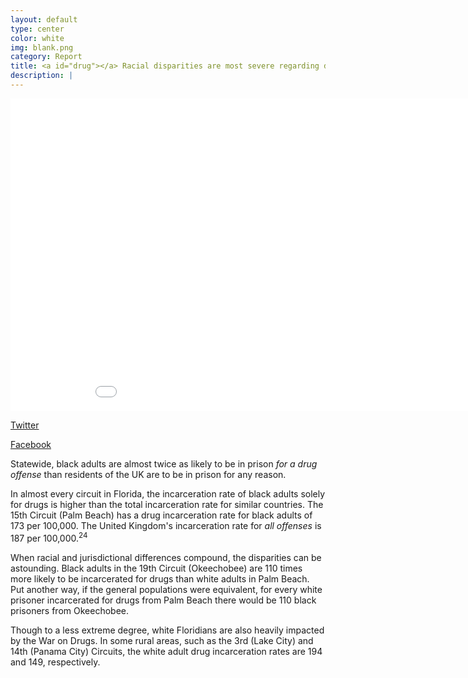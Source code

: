 ```yaml
---
layout: default
type: center
color: white
img: blank.png
category: Report
title: <a id="drug"></a> Racial disparities are most severe regarding drug offenses.
description: |
---
```

<iframe src="DataVisualizations/drugrate.html" height="500" width="960" frameborder="0" scrolling="no"></iframe>

<!-- Twitter -->
<a href="http://twitter.com/home?status=Florida has severe racial disparities in imprisonment for drugs https://accountablejustice.github.io/report%23drug @fsujustice" data-text="testing share text" title="Share on Twitter" target="_blank" class="btn btn-twitter"><i class="fa fa-twitter"></i> Twitter</a>
 <!-- Facebook -->
<a href="https://www.facebook.com/sharer/sharer.php?u=https://accountablejustice.github.io/report%23drug" title="Share on Facebook" target="_blank" class="btn btn-facebook"><i class="fa fa-facebook"></i> Facebook</a>

Statewide, black adults are almost twice as likely to be in prison _for a drug offense_ than residents of the UK are to be in prison for any reason.

In almost every circuit in Florida, the incarceration rate of black adults solely for drugs
is higher than the total incarceration rate for similar countries. The 15th Circuit (Palm Beach) has a drug incarceration rate
for black adults of 173 per 100,000. The United Kingdom's incarceration rate for _all offenses_ is 187 per 100,000.<sup>24</sup>

When racial and jurisdictional differences compound, the disparities can be astounding. Black adults in the 19th Circuit (Okeechobee) are 110 times more likely to be incarcerated for drugs than white adults in Palm Beach. Put another way, if the general populations were equivalent, for every white prisoner incarcerated for drugs from Palm Beach there would be 110 black prisoners from Okeechobee.

Though to a less extreme degree, white Floridians are also heavily impacted by the War on Drugs. In some rural areas,
such as the 3rd (Lake City) and 14th (Panama City) Circuits, the white adult drug incarceration rates are 194 and 149,
respectively.

